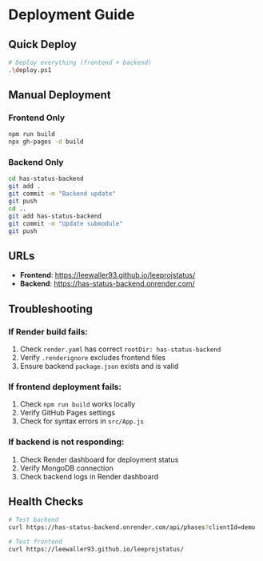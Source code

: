 # Deployment Guide

## Quick Deploy

```bash
# Deploy everything (frontend + backend)
.\deploy.ps1
```

## Manual Deployment

### Frontend Only
```bash
npm run build
npx gh-pages -d build
```

### Backend Only
```bash
cd has-status-backend
git add .
git commit -m "Backend update"
git push
cd ..
git add has-status-backend
git commit -m "Update submodule"
git push
```

## URLs
- **Frontend**: https://leewaller93.github.io/leeprojstatus/
- **Backend**: https://has-status-backend.onrender.com/

## Troubleshooting

### If Render build fails:
1. Check `render.yaml` has correct `rootDir: has-status-backend`
2. Verify `.renderignore` excludes frontend files
3. Ensure backend `package.json` exists and is valid

### If frontend deployment fails:
1. Check `npm run build` works locally
2. Verify GitHub Pages settings
3. Check for syntax errors in `src/App.js`

### If backend is not responding:
1. Check Render dashboard for deployment status
2. Verify MongoDB connection
3. Check backend logs in Render dashboard

## Health Checks
```bash
# Test backend
curl https://has-status-backend.onrender.com/api/phases?clientId=demo

# Test frontend
curl https://leewaller93.github.io/leeprojstatus/
``` 